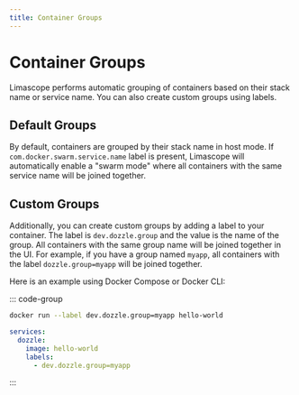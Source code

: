 ```yaml
---
title: Container Groups
---
```


# Container Groups

Limascope performs automatic grouping of containers based on their stack name or service name. You can also create custom groups using labels.

## Default Groups

By default, containers are grouped by their stack name in host mode. If `com.docker.swarm.service.name` label is present, Limascope will automatically enable a "swarm mode" where all containers with the same service name will be joined together.

## Custom Groups

Additionally, you can create custom groups by adding a label to your container. The label is `dev.dozzle.group` and the value is the name of the group. All containers with the same group name will be joined together in the UI. For example, if you have a group named `myapp`, all containers with the label `dozzle.group=myapp` will be joined together.

Here is an example using Docker Compose or Docker CLI:

::: code-group

```sh
docker run --label dev.dozzle.group=myapp hello-world
```

```yaml [docker-compose.yml]
services:
  dozzle:
    image: hello-world
    labels:
      - dev.dozzle.group=myapp
```

:::

